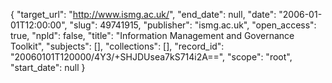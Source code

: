 {
  "target_url": "http://www.ismg.ac.uk/", 
  "end_date": null, 
  "date": "2006-01-01T12:00:00", 
  "slug": 49741915, 
  "publisher": "ismg.ac.uk", 
  "open_access": true, 
  "npld": false, 
  "title": "Information Management and Governance Toolkit", 
  "subjects": [], 
  "collections": [], 
  "record_id": "20060101T120000/4Y3/+SHJDUsea7kS714i2A==", 
  "scope": "root", 
  "start_date": null
}

